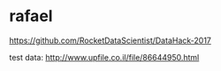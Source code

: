 # rafael
https://github.com/RocketDataScientist/DataHack-2017


test data:
http://www.upfile.co.il/file/86644950.html
